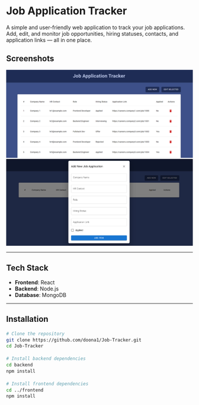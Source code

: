 # Job Application Tracker

A simple and user-friendly web application to track your job applications. Add, edit, and monitor job opportunities, hiring statuses, contacts, and application links — all in one place.

## Screenshots

![Screenshot 1](./Screenshots/2.png)  
![Screenshot 2](./Screenshots/3.png)

---

## Tech Stack

- **Frontend**: React
- **Backend**: Node.js
- **Database**: MongoDB

---

## Installation

```bash
# Clone the repository
git clone https://github.com/doona1/Job-Tracker.git
cd Job-Tracker

# Install backend dependencies
cd backend
npm install

# Install frontend dependencies
cd ../frontend
npm install





